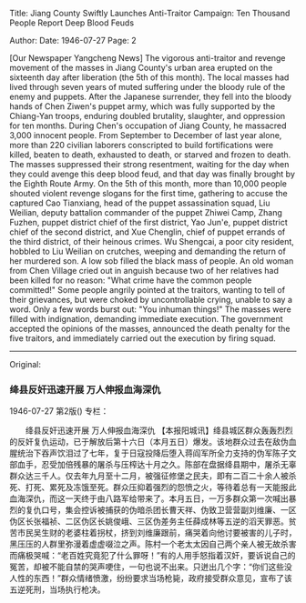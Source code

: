Title: Jiang County Swiftly Launches Anti-Traitor Campaign: Ten Thousand People Report Deep Blood Feuds

Author:
Date: 1946-07-27
Page: 2

[Our Newspaper Yangcheng News] The vigorous anti-traitor and revenge movement of the masses in Jiang County's urban area erupted on the sixteenth day after liberation (the 5th of this month). The local masses had lived through seven years of muted suffering under the bloody rule of the enemy and puppets. After the Japanese surrender, they fell into the bloody hands of Chen Ziwen's puppet army, which was fully supported by the Chiang-Yan troops, enduring doubled brutality, slaughter, and oppression for ten months. During Chen's occupation of Jiang County, he massacred 3,000 innocent people. From September to December of last year alone, more than 220 civilian laborers conscripted to build fortifications were killed, beaten to death, exhausted to death, or starved and frozen to death. The masses suppressed their strong resentment, waiting for the day when they could avenge this deep blood feud, and that day was finally brought by the Eighth Route Army. On the 5th of this month, more than 10,000 people shouted violent revenge slogans for the first time, gathering to accuse the captured Cao Tianxiang, head of the puppet assassination squad, Liu Weilian, deputy battalion commander of the puppet Zhiwei Camp, Zhang Fuzhen, puppet district chief of the first district, Yao Jun'e, puppet district chief of the second district, and Xue Chenglin, chief of puppet errands of the third district, of their heinous crimes. Wu Shengcai, a poor city resident, hobbled to Liu Weilian on crutches, weeping and demanding the return of her murdered son. A low sob filled the black mass of people. An old woman from Chen Village cried out in anguish because two of her relatives had been killed for no reason: "What crime have the common people committed!" Some people angrily pointed at the traitors, wanting to tell of their grievances, but were choked by uncontrollable crying, unable to say a word. Only a few words burst out: "You inhuman things!" The masses were filled with indignation, demanding immediate execution. The government accepted the opinions of the masses, announced the death penalty for the five traitors, and immediately carried out the execution by firing squad.



<hr /> 

Original: 


### 绛县反奸迅速开展  万人伸报血海深仇

1946-07-27
第2版()
专栏：

　　绛县反奸迅速开展
    万人伸报血海深仇
    【本报阳城讯】绛县城区群众轰轰烈烈的反奸复仇运动，已于解放后第十六日（本月五日）爆发。该地群众过去在敌伪血腥统治下吞声饮泪过了七年，复于日寇投降后堕入蒋阎军所全力支持的伪军陈子文部血手，忍受加倍残暴的屠杀与压榨达十月之久。陈部在盘据绛县期中，屠杀无辜群众达三千人。仅去年九月至十二月，被强征修堡之民夫，即有二百二十余人被杀死、打死、累死及冻饿至死。群众压抑着强烈的怨愤之火，等待着总有一天能报此血海深仇，而这一天终于由八路军给带来了。本月五日，一万多群众第一次喊出暴烈的复仇口号，集会控诉被捕获的伪暗杀团长曹天祥、伪致卫营营副刘维廉、一区伪区长张福祯、二区伪区长姚俊峨、三区伪差务主任薛成林等五逆的滔天罪恶。贫苦市民吴生财的老婆柱着拐杖，挤到刘维廉跟前，痛哭着向他讨要被害的儿子时，黑压压的人群里弥漫着虚虚啜泣之声。陈村一个老太太因自己两个亲人被无故杀害而痛极哭喊：“老百姓究竟犯了什么罪呀！”有的人用手怒指着汉奸，要诉说自己的冤苦，却被不能自禁的哭声哽住，一句也说不出来。只迸出几个字：“你们这些没人性的东西！”群众情绪愤激，纷纷要求当场枪毙，政府接受群众意见，宣布了该五逆死刑，当场执行枪决。
